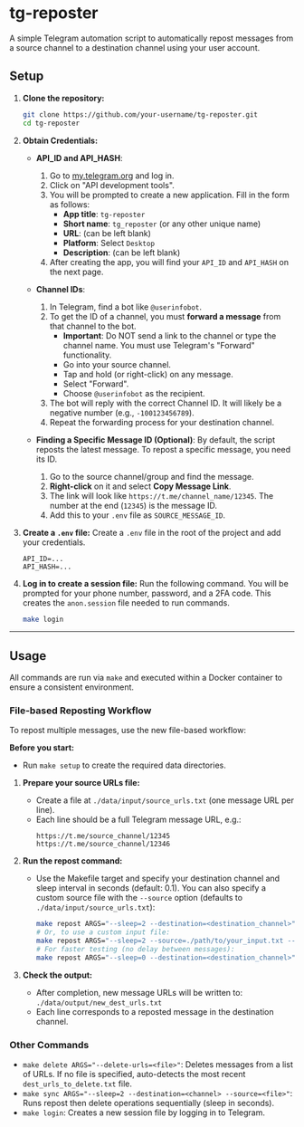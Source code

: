 # tg-reposter

A simple Telegram automation script to automatically repost messages from a source channel to a destination channel using your user account.

## Setup

1.  **Clone the repository:**
    ```bash
    git clone https://github.com/your-username/tg-reposter.git
    cd tg-reposter
    ```

2.  **Obtain Credentials:**
    *   **API_ID and API_HASH**:
        1.  Go to [my.telegram.org](https://my.telegram.org) and log in.
        2.  Click on "API development tools".
        3.  You will be prompted to create a new application. Fill in the form as follows:
            - **App title**: `tg-reposter`
            - **Short name**: `tg_reposter` (or any other unique name)
            - **URL**: (can be left blank)
            - **Platform**: Select `Desktop`
            - **Description**: (can be left blank)
        4.  After creating the app, you will find your `API_ID` and `API_HASH` on the next page.
    *   **Channel IDs**:
        1.  In Telegram, find a bot like `@userinfobot`.
        2.  To get the ID of a channel, you must **forward a message** from that channel to the bot.
            - **Important**: Do NOT send a link to the channel or type the channel name. You must use Telegram's "Forward" functionality.
            - Go into your source channel.
            - Tap and hold (or right-click) on any message.
            - Select "Forward".
            - Choose `@userinfobot` as the recipient.
        3.  The bot will reply with the correct Channel ID. It will likely be a negative number (e.g., `-100123456789`).
        4.  Repeat the forwarding process for your destination channel.

    *   **Finding a Specific Message ID (Optional)**:
        By default, the script reposts the latest message. To repost a specific message, you need its ID.
        1.  Go to the source channel/group and find the message.
        2.  **Right-click** on it and select **Copy Message Link**.
        3.  The link will look like `https://t.me/channel_name/12345`. The number at the end (`12345`) is the message ID.
        4.  Add this to your `.env` file as `SOURCE_MESSAGE_ID`.

3.  **Create a `.env` file:**
    Create a `.env` file in the root of the project and add your credentials.
    ```
    API_ID=...
    API_HASH=...
    ```

4.  **Log in to create a session file:**
    Run the following command. You will be prompted for your phone number, password, and a 2FA code. This creates the `anon.session` file needed to run commands.
    ```bash
    make login
    ```

---

## Usage

All commands are run via `make` and executed within a Docker container to ensure a consistent environment.

### File-based Reposting Workflow

To repost multiple messages, use the new file-based workflow:

**Before you start:**
- Run `make setup` to create the required data directories.

1. **Prepare your source URLs file:**
   - Create a file at `./data/input/source_urls.txt` (one message URL per line).
   - Each line should be a full Telegram message URL, e.g.:
     ```
     https://t.me/source_channel/12345
     https://t.me/source_channel/12346
     ```

2. **Run the repost command:**
   - Use the Makefile target and specify your destination channel and sleep interval in seconds (default: 0.1). You can also specify a custom source file with the `--source` option (defaults to `./data/input/source_urls.txt`):
     ```bash
     make repost ARGS="--sleep=2 --destination=<destination_channel>"
     # Or, to use a custom input file:
     make repost ARGS="--sleep=2 --source=./path/to/your_input.txt --destination=<destination_channel>"
     # For faster testing (no delay between messages):
     make repost ARGS="--sleep=0 --destination=<destination_channel>"
     ```

3. **Check the output:**
   - After completion, new message URLs will be written to:
     `./data/output/new_dest_urls.txt`
   - Each line corresponds to a reposted message in the destination channel.

### Other Commands

*   `make delete ARGS="--delete-urls=<file>"`: Deletes messages from a list of URLs. If no file is specified, auto-detects the most recent `dest_urls_to_delete.txt` file.
*   `make sync ARGS="--sleep=2 --destination=<channel> --source=<file>"`: Runs repost then delete operations sequentially (sleep in seconds).
*   `make login`: Creates a new session file by logging in to Telegram.
